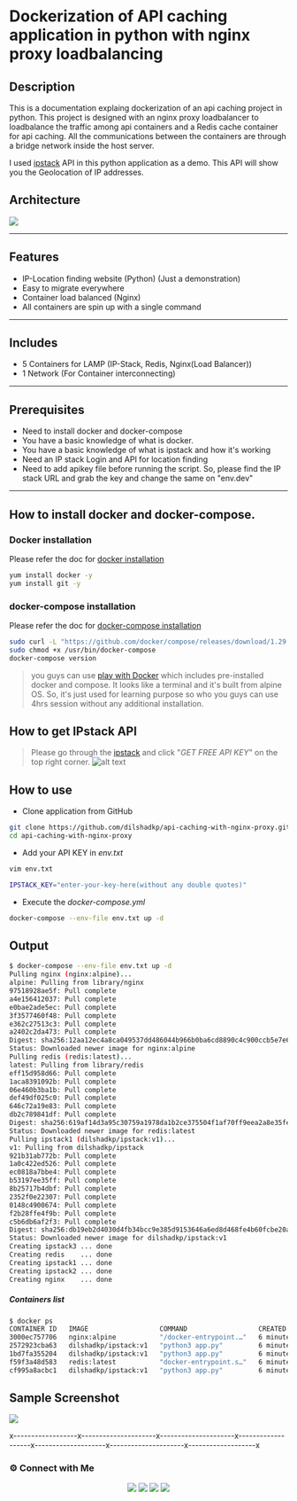 # Dockerization of API caching application in python with nginx proxy loadbalancing

## Description
This is a documentation explaing dockerization of an api caching project in python. This project is designed with an nginx proxy loadbalancer to loadbalance the traffic among api containers and a Redis cache container for api caching. 
All the communications between the containers are through a bridge network inside the host server.

I used [ipstack](https://ipstack.com/) API in this python application as a demo. This API will show you the Geolocation of IP addresses.

## Architecture
![](https://i.ibb.co/0DWG0Cc/ipstack.png)

----
## Features
- IP-Location finding website (Python) (Just a demonstration)
- Easy to migrate everywhere 
- Container load balanced (Nginx)
- All containers are spin up with a single command

---
## Includes
- 5 Containers for LAMP (IP-Stack, Redis, Nginx(Load Balancer))
- 1 Network (For Container interconnecting)

----
## Prerequisites
- Need to install docker and docker-compose
- You have a basic knowledge of what is docker.
- You have a basic knowledge of what is ipstack and how it's working
- Need an IP stack Login and API for location finding
- Need to add apikey file before running the script. So, please find the IP stack URL and grab the key and change the same on "env.dev" 

-----
## How to install docker and docker-compose.
### Docker installation 
Please refer the doc for [docker installation](https://docs.docker.com/engine/install)

```sh
yum install docker -y
yum install git -y
```
### docker-compose installation
Please refer the doc for [docker-compose installation](https://docs.docker.com/compose/install/)
```sh
sudo curl -L "https://github.com/docker/compose/releases/download/1.29.2/docker-compose-$(uname -s)-$(uname -m)" -o /usr/bin/docker-compose
sudo chmod +x /usr/bin/docker-compose
docker-compose version 
```
> you guys can use [play with Docker](https://labs.play-with-docker.com/) which includes pre-installed docker and compose. It looks like a terminal and it's built from alpine OS. So, it's just used for learning purpose so who you guys can use 4hrs session without any additional installation.

## How to get IPstack API
> Please go through the [ipstack](https://ipstack.com/) and click "_GET FREE API KEY_" on the top right corner. 
![alt text](https://i.ibb.co/sFb3zz6/ipstack.png)


## How to use

- Clone application from GitHub

```sh
git clone https://github.com/dilshadkp/api-caching-with-nginx-proxy.git
cd api-caching-with-nginx-proxy
```
- Add your API KEY in _env.txt_

```sh
vim env.txt
```

```sh
IPSTACK_KEY="enter-your-key-here(without any double quotes)"
```
- Execute the _docker-compose.yml_

```sh
docker-compose --env-file env.txt up -d
```

## Output

```sh
$ docker-compose --env-file env.txt up -d
Pulling nginx (nginx:alpine)...
alpine: Pulling from library/nginx
97518928ae5f: Pull complete
a4e156412037: Pull complete
e0bae2ade5ec: Pull complete
3f3577460f48: Pull complete
e362c27513c3: Pull complete
a2402c2da473: Pull complete
Digest: sha256:12aa12ec4a8ca049537dd486044b966b0ba6cd8890c4c900ccb5e7e630e03df0
Status: Downloaded newer image for nginx:alpine
Pulling redis (redis:latest)...
latest: Pulling from library/redis
eff15d958d66: Pull complete
1aca8391092b: Pull complete
06e460b3ba1b: Pull complete
def49df025c0: Pull complete
646c72a19e83: Pull complete
db2c789841df: Pull complete
Digest: sha256:619af14d3a95c30759a1978da1b2ce375504f1af70ff9eea2a8e35febc45d747
Status: Downloaded newer image for redis:latest
Pulling ipstack1 (dilshadkp/ipstack:v1)...
v1: Pulling from dilshadkp/ipstack
921b31ab772b: Pull complete
1a0c422ed526: Pull complete
ec0818a7bbe4: Pull complete
b53197ee35ff: Pull complete
8b25717b4dbf: Pull complete
2352f0e22307: Pull complete
0148c4900674: Pull complete
f2b28ffe4f9b: Pull complete
c5b6db6af2f3: Pull complete
Digest: sha256:db19eb2d4030d4fb34bcc9e385d9153646a6ed8d468fe4b60fcbe20a64fe65cd
Status: Downloaded newer image for dilshadkp/ipstack:v1
Creating ipstack3 ... done
Creating redis    ... done
Creating ipstack1 ... done
Creating ipstack2 ... done
Creating nginx    ... done
```

##### Containers list

```sh
$ docker ps
CONTAINER ID   IMAGE                  COMMAND                  CREATED         STATUS         PORTS                NAMES
3000ec757706   nginx:alpine           "/docker-entrypoint.…"   6 minutes ago   Up 5 minutes   0.0.0.0:80->80/tcp   nginx
2572923cba63   dilshadkp/ipstack:v1   "python3 app.py"         6 minutes ago   Up 5 minutes                        ipstack2
1bd7fa355204   dilshadkp/ipstack:v1   "python3 app.py"         6 minutes ago   Up 6 minutes                        ipstack3
f59f3a48d583   redis:latest           "docker-entrypoint.s…"   6 minutes ago   Up 5 minutes   6379/tcp             redis
cf995a8acbc1   dilshadkp/ipstack:v1   "python3 app.py"         6 minutes ago   Up 6 minutes                        ipstack1ck1
```
## Sample Screenshot

![](https://i.ibb.co/FwZp3pm/site.png)

x------------------x---------------------x---------------------x-------------------x--------------------x---------------------x-------------------x

### ⚙️ Connect with Me 

<p align="center">
<a href="mailto:dilshad.lalu@gmail.com"><img src="https://img.shields.io/badge/Gmail-D14836?style=for-the-badge&logo=gmail&logoColor=white"/></a>
<a href="https://www.linkedin.com/in/dilshadkp/"><img src="https://img.shields.io/badge/LinkedIn-0077B5?style=for-the-badge&logo=linkedin&logoColor=white"/></a> 
<a href="https://www.instagram.com/dilshad_a.k.a_lalu/"><img src="https://img.shields.io/badge/Instagram-E4405F?style=for-the-badge&logo=instagram&logoColor=white"/></a>
<a href="https://wa.me/%2B919567344212?text=This%20message%20from%20GitHub."><img src="https://img.shields.io/badge/WhatsApp-25D366?style=for-the-badge&logo=whatsapp&logoColor=white"/></a><br />

